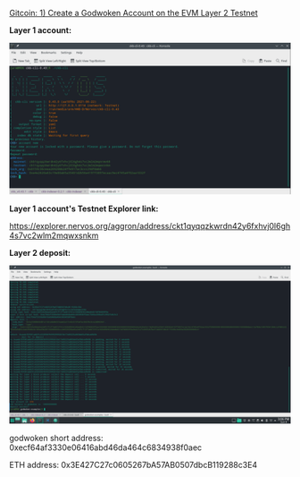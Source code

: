 [Gitcoin: 1) Create a Godwoken Account on the EVM Layer 2 Testnet](https://gitcoin.co/issue/nervosnetwork/grants/2/100026208)


**Layer 1 account:**

![Layer 1 account](./layer1-account.png)

**Layer 1 account's Testnet Explorer link:**
    
https://explorer.nervos.org/aggron/address/ckt1qyqqzkwrdn42y6fxhvj0l6gh4s7vc2wlm2mqwxsnkm

**Layer 2 deposit:**

![Layer 2 deposit](./layer2-deposit.png)

godwoken short address: 0xecf64af3330e06416abd46da464c6834938f0aec

ETH address: 0x3E427C27c0605267bA57AB0507dbcB119288c3E4
